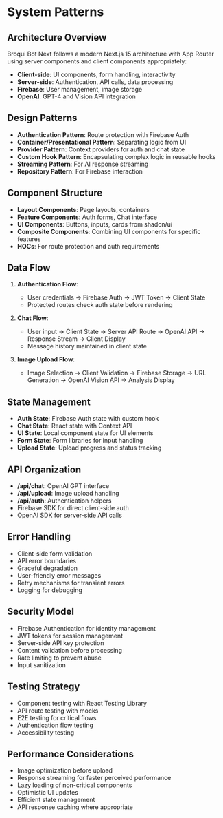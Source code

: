 # System Patterns

## Architecture Overview
Broqui Bot Next follows a modern Next.js 15 architecture with App Router using server components and client components appropriately:
- **Client-side**: UI components, form handling, interactivity
- **Server-side**: Authentication, API calls, data processing
- **Firebase**: User management, image storage
- **OpenAI**: GPT-4 and Vision API integration

## Design Patterns
- **Authentication Pattern**: Route protection with Firebase Auth
- **Container/Presentational Pattern**: Separating logic from UI
- **Provider Pattern**: Context providers for auth and chat state
- **Custom Hook Pattern**: Encapsulating complex logic in reusable hooks
- **Streaming Pattern**: For AI response streaming
- **Repository Pattern**: For Firebase interaction

## Component Structure
- **Layout Components**: Page layouts, containers
- **Feature Components**: Auth forms, Chat interface
- **UI Components**: Buttons, inputs, cards from shadcn/ui
- **Composite Components**: Combining UI components for specific features
- **HOCs**: For route protection and auth requirements

## Data Flow
1. **Authentication Flow**:
   - User credentials → Firebase Auth → JWT Token → Client State
   - Protected routes check auth state before rendering

2. **Chat Flow**:
   - User input → Client State → Server API Route → OpenAI API → Response Stream → Client Display
   - Message history maintained in client state

3. **Image Upload Flow**:
   - Image Selection → Client Validation → Firebase Storage → URL Generation → OpenAI Vision API → Analysis Display

## State Management
- **Auth State**: Firebase Auth state with custom hook
- **Chat State**: React state with Context API
- **UI State**: Local component state for UI elements
- **Form State**: Form libraries for input handling
- **Upload State**: Upload progress and status tracking

## API Organization
- **/api/chat**: OpenAI GPT interface
- **/api/upload**: Image upload handling
- **/api/auth**: Authentication helpers
- Firebase SDK for direct client-side auth
- OpenAI SDK for server-side API calls

## Error Handling
- Client-side form validation
- API error boundaries
- Graceful degradation
- User-friendly error messages
- Retry mechanisms for transient errors
- Logging for debugging

## Security Model
- Firebase Authentication for identity management
- JWT tokens for session management
- Server-side API key protection
- Content validation before processing
- Rate limiting to prevent abuse
- Input sanitization

## Testing Strategy
- Component testing with React Testing Library
- API route testing with mocks
- E2E testing for critical flows
- Authentication flow testing
- Accessibility testing

## Performance Considerations
- Image optimization before upload
- Response streaming for faster perceived performance
- Lazy loading of non-critical components
- Optimistic UI updates
- Efficient state management
- API response caching where appropriate 